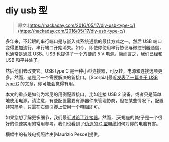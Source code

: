 # diy usb 型

> 原文:[https://hackaday.com/2016/05/17/diy-usb-type-c/](https://hackaday.com/2016/05/17/diy-usb-type-c/)

多年来，不起眼的串行端口是与嵌入式系统通信的最佳方式之一。然后 USB 端口变得更加流行，串行端口开始消失。如今，即使你使用串行协议与微控制器通信，也通常是通过 USB。USB 也提供了一个方便的 5 V 电源。简而言之，我们已经和 USB 和平共处了。

然后他们去改变它。USB type C 是一种小型连接器，可反转，电源和连接选项更多。然而，这是另一个需要解决的新接口。[Scorpia]最近[发表了一篇关于 USB type C](https://www.scorpia.co.uk/2016/03/17/using-usb-type-c-on-hobyist-projects/) 的文章，你可能会觉得有用。

本文的重点是如何为常见的用例配置接口，比如连接 USB 2 设备，或者只是简单地使用电源。请注意，有些配置需要有源器件来管理协商，但在某些情况下，配置非常简单，只需在右侧引脚上使用一个电阻即可。

如果您想了解更多细节，我们最近[讨论了连接器](http://hackaday.com/2016/04/22/hackaday-dictionary-usb-type-c/)。然而，[天蝎座的]帖子是一个很好的快速实用的常用参考。我们也看到了[伪造的 C 型电缆](http://hackaday.com/2016/02/04/the-usb-type-c-cable-that-will-break-your-computer/)如何对你的电脑有害。

横幅中的有线电视照片由[Maurizio Pesce]提供。
